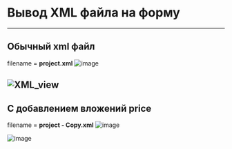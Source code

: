 # Вывод XML файла на форму

---
## Обычный xml файл
filename = **project.xml**
![image](https://user-images.githubusercontent.com/78801557/111355808-c862c800-8698-11eb-83d7-9acc695820bb.png)

![XML_view](https://user-images.githubusercontent.com/78801557/111325171-7d3abc00-867c-11eb-8a08-289761060d5f.png)
---

## C добавлением вложений price
filename = **project - Copy.xml**
![image](https://user-images.githubusercontent.com/78801557/111356069-09f37300-8699-11eb-95d3-cdf3247e8208.png)

![image](https://user-images.githubusercontent.com/78801557/111356032-0102a180-8699-11eb-9b97-64e511f28f6e.png)
